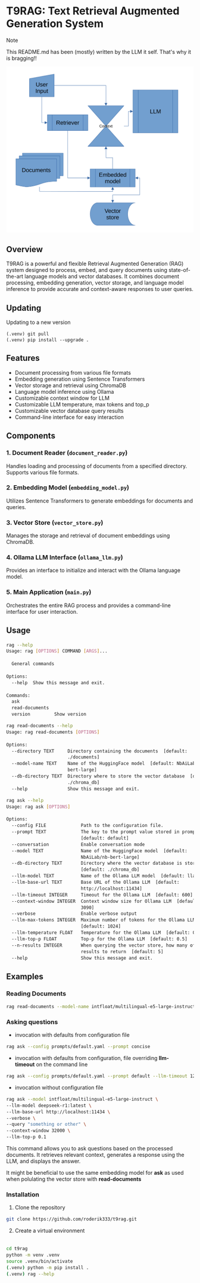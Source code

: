 # T9RAG: Text Retrieval Augmented Generation System

> [!NOTE]
> This README.md has been (mostly) written by the LLM it self. That's why it is bragging!!

![image](./img/processchart.png "Process flow")

## Overview

T9RAG is a powerful and flexible Retrieval Augmented Generation (RAG) system designed to process, embed, and query documents using state-of-the-art language models and vector databases. It combines document processing, embedding generation, vector storage, and language model inference to provide accurate and context-aware responses to user queries.

## Updating

Updating to a new version

```
(.venv) git pull
(.venv) pip install --upgrade .
```

## Features

- Document processing from various file formats
- Embedding generation using Sentence Transformers
- Vector storage and retrieval using ChromaDB
- Language model inference using Ollama
- Customizable context window for LLM
- Customizable LLM temperature, max tokens and top_p
- Customizable vector database query results
- Command-line interface for easy interaction

## Components

### 1. Document Reader (`document_reader.py`)

Handles loading and processing of documents from a specified directory. Supports various file formats.

### 2. Embedding Model (`embedding_model.py`)

Utilizes Sentence Transformers to generate embeddings for documents and queries.

### 3. Vector Store (`vector_store.py`)

Manages the storage and retrieval of document embeddings using ChromaDB.

### 4. Ollama LLM Interface (`ollama_llm.py`)

Provides an interface to initialize and interact with the Ollama language model.

### 5. Main Application (`main.py`)

Orchestrates the entire RAG process and provides a command-line interface for user interaction.

## Usage

```bash
rag --help
Usage: rag [OPTIONS] COMMAND [ARGS]...

  General commands

Options:
  --help  Show this message and exit.

Commands:
  ask
  read-documents
  version         Show version
```

```bash
rag read-documents --help
Usage: rag read-documents [OPTIONS]

Options:
  --directory TEXT     Directory containing the documents  [default:
                       ./documents]
  --model-name TEXT    Name of the HuggingFace model  [default: NbAiLab/nb-
                       bert-large]
  --db-directory TEXT  Directory where to store the vector database  [default:
                       ./chroma_db]
  --help               Show this message and exit.
```

```bash
rag ask --help
Usage: rag ask [OPTIONS]

Options:
  --config FILE             Path to the configuration file.
  --prompt TEXT             The key to the prompt value stored in prompts.json
                            [default: default]
  --conversation            Enable conversation mode
  --model TEXT              Name of the HuggingFace model  [default:
                            NbAiLab/nb-bert-large]
  --db-directory TEXT       Directory where the vector database is stored
                            [default: ./chroma_db]
  --llm-model TEXT          Name of the Ollama LLM model  [default: llama3.2]
  --llm-base-url TEXT       Base URL of the Ollama LLM  [default:
                            http://localhost:11434]
  --llm-timeout INTEGER     Timeout for the Ollama LLM  [default: 600]
  --context-window INTEGER  Context window size for Ollama LLM  [default:
                            3090]
  --verbose                 Enable verbose output
  --llm-max-tokens INTEGER  Maximum number of tokens for the Ollama LLM
                            [default: 1024]
  --llm-temperature FLOAT   Temperature for the Ollama LLM  [default: 0.3]
  --llm-top-p FLOAT         Top-p for the Ollama LLM  [default: 0.5]
  --n-results INTEGER       When querying the vector store, how many of
                            results to return  [default: 5]
  --help                    Show this message and exit.
```

## Examples

### Reading Documents

```bash
rag read-documents --model-name intfloat/multilingual-e5-large-instruct
```

### Asking questions

- invocation with defaults from configuration file

```bash
rag ask --config prompts/default.yaml --prompt concise
```

- invocation with defaults from configuration, file overriding **llm-timeout** on the command line

```bash
rag ask --config prompts/default.yaml --prompt default --llm-timeout 1200
```

- invocation without configuration file

```bash
rag ask --model intfloat/multilingual-e5-large-instruct \
--llm-model deepseek-r1:latest \
--llm-base-url http://localhost:11434 \
--verbose \
--query "something or other" \
--context-window 32000 \
--llm-top-p 0.1

```

This command allows you to ask questions based on the processed documents. It retrieves relevant context, generates a response using the LLM, and displays the answer.

It might be beneficial to use the same embedding model for **ask** as used when polulating the vector store with **read-documents**

### Installation

1. Clone the repository

```bash
git clone https://github.com/roderik333/t9rag.git
```

2. Create a virtual environment

```bash

cd t9rag
python -m venv .venv
source .venv/bin/activate
(.venv) python -m pip install .
(.venv) rag --help
```
